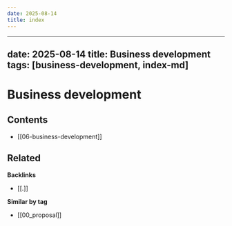 ```yaml
---
date: 2025-08-14
title: index
---
```

---
date: 2025-08-14
title: Business development
tags: [business-development, index-md]
---
# Business development

<!-- AUTO-TOC:START -->

## Contents
- [[06-business-development]]

<!-- AUTO-TOC:END -->


<!-- RELATED:START -->

## Related
**Backlinks**
- [[.]]

**Similar by tag**
- [[00_proposal]]

<!-- RELATED:END -->
